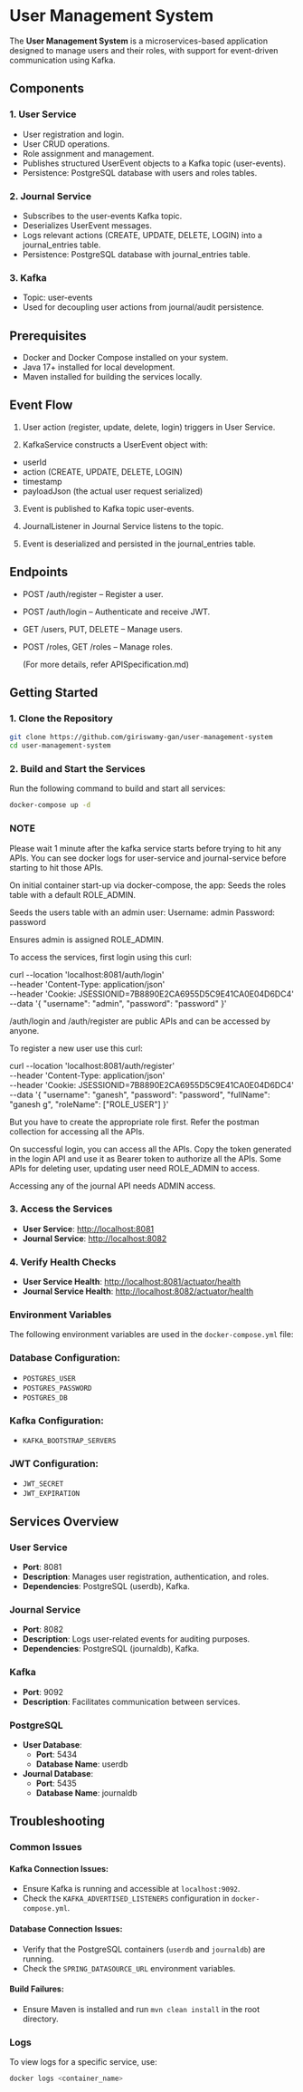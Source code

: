 # User Management System

The **User Management System** is a microservices-based application designed to manage users and their roles, with support for event-driven communication using Kafka.

## Components

### 1. User Service

- User registration and login.
- User CRUD operations.
- Role assignment and management.
- Publishes structured UserEvent objects to a Kafka topic (user-events).
- Persistence: PostgreSQL database with users and roles tables.

### 2. Journal Service

- Subscribes to the user-events Kafka topic.
- Deserializes UserEvent messages.
- Logs relevant actions (CREATE, UPDATE, DELETE, LOGIN) into a journal_entries table.
- Persistence: PostgreSQL database with journal_entries table.

### 3. Kafka
- Topic: user-events
- Used for decoupling user actions from journal/audit persistence.

## Prerequisites

- Docker and Docker Compose installed on your system.
- Java 17+ installed for local development.
- Maven installed for building the services locally.

## Event Flow

1. User action (register, update, delete, login) triggers in User Service.

2. KafkaService constructs a UserEvent object with:

- userId
- action (CREATE, UPDATE, DELETE, LOGIN)
- timestamp
- payloadJson (the actual user request serialized)

3. Event is published to Kafka topic user-events.

4. JournalListener in Journal Service listens to the topic.

5. Event is deserialized and persisted in the journal_entries table.

## Endpoints

- POST /auth/register – Register a user.

- POST /auth/login – Authenticate and receive JWT.

- GET /users, PUT, DELETE – Manage users.

- POST /roles, GET /roles – Manage roles.

  (For more details, refer APISpecification.md)

## Getting Started

### 1. Clone the Repository

```bash
git clone https://github.com/giriswamy-gan/user-management-system
cd user-management-system
```

### 2. Build and Start the Services

Run the following command to build and start all services:

```bash
docker-compose up -d
```

### NOTE

Please wait 1 minute after the kafka service starts before trying to hit any APIs. You can see docker logs for user-service and journal-service before starting to hit those APIs.

On initial container start-up via docker-compose, the app:
Seeds the roles table with a default ROLE_ADMIN.

Seeds the users table with an admin user:
Username: admin
Password: password

Ensures admin is assigned ROLE_ADMIN.

To access the services, first login using this curl:

curl --location 'localhost:8081/auth/login' \
--header 'Content-Type: application/json' \
--header 'Cookie: JSESSIONID=7B8890E2CA6955D5C9E41CA0E04D6DC4' \
--data '{
    "username": "admin",
    "password": "password"
}'

/auth/login and /auth/register are public APIs and can be accessed by anyone.

To register a new user use this curl:

curl --location 'localhost:8081/auth/register' \
--header 'Content-Type: application/json' \
--header 'Cookie: JSESSIONID=7B8890E2CA6955D5C9E41CA0E04D6DC4' \
--data '{
	"username": "ganesh",
    "password": "password",
    "fullName": "ganesh g",
    "roleName": ["ROLE_USER"]
}'

But you have to create the appropriate role first. Refer the postman collection for accessing all the APIs.

On successful login, you can access all the APIs. Copy the token generated in the login API and use it as Bearer token to authorize all the APIs. Some APIs for deleting user, updating user need ROLE_ADMIN to access.

Accessing any of the journal API needs ADMIN access.

### 3. Access the Services

- **User Service**: [http://localhost:8081](http://localhost:8081)
- **Journal Service**: [http://localhost:8082](http://localhost:8082)

### 4. Verify Health Checks

- **User Service Health**: [http://localhost:8081/actuator/health](http://localhost:8081/actuator/health)
- **Journal Service Health**: [http://localhost:8082/actuator/health](http://localhost:8082/actuator/health)

### Environment Variables

The following environment variables are used in the `docker-compose.yml` file:

### Database Configuration:
- `POSTGRES_USER`
- `POSTGRES_PASSWORD`
- `POSTGRES_DB`

### Kafka Configuration:
- `KAFKA_BOOTSTRAP_SERVERS`

### JWT Configuration:
- `JWT_SECRET`
- `JWT_EXPIRATION`

## Services Overview

### User Service
- **Port**: 8081
- **Description**: Manages user registration, authentication, and roles.
- **Dependencies**: PostgreSQL (userdb), Kafka.

### Journal Service
- **Port**: 8082
- **Description**: Logs user-related events for auditing purposes.
- **Dependencies**: PostgreSQL (journaldb), Kafka.

### Kafka
- **Port**: 9092
- **Description**: Facilitates communication between services.

### PostgreSQL
- **User Database**:
  - **Port**: 5434
  - **Database Name**: userdb
- **Journal Database**:
  - **Port**: 5435
  - **Database Name**: journaldb

## Troubleshooting

### Common Issues

#### Kafka Connection Issues:
- Ensure Kafka is running and accessible at `localhost:9092`.
- Check the `KAFKA_ADVERTISED_LISTENERS` configuration in `docker-compose.yml`.

#### Database Connection Issues:
- Verify that the PostgreSQL containers (`userdb` and `journaldb`) are running.
- Check the `SPRING_DATASOURCE_URL` environment variables.

#### Build Failures:
- Ensure Maven is installed and run `mvn clean install` in the root directory.

### Logs
To view logs for a specific service, use:

```bash
docker logs <container_name>
```
